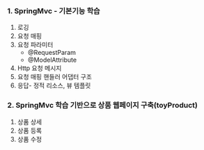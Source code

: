 ### 1. SpringMvc - 기본기능 학습
1. 로깅
2. 요청 매핑
3. 요청 파라미터 
    - @RequestParam
    - @ModelAttribute
4. Http 요청 메시지
5. 요청 매핑 핸들러 어댑터 구조
6. 응답- 정적 리소스, 뷰 템플릿

### 2. SpringMvc 학습 기반으로 상품 웹페이지 구축(toyProduct)
1. 상품 상세
2. 상품 등록
3. 상품 수정
